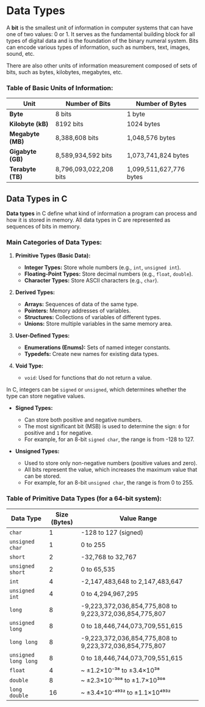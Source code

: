 # Data Types

A **bit** is the smallest unit of information in computer systems that can have one of two values: 0 or 1. It serves as the fundamental building block for all types of digital data and is the foundation of the binary numeral system. Bits can encode various types of information, such as numbers, text, images, sound, etc.

There are also other units of information measurement composed of sets of bits, such as bytes, kilobytes, megabytes, etc.

### Table of Basic Units of Information:

| Unit               | Number of Bits         | Number of Bytes         |
|--------------------|------------------------|-------------------------|
| **Byte**           | 8 bits                 | 1 byte                  |
| **Kilobyte (kB)**  | 8192 bits              | 1024 bytes              |
| **Megabyte (MB)**  | 8,388,608 bits         | 1,048,576 bytes         |
| **Gigabyte (GB)**  | 8,589,934,592 bits     | 1,073,741,824 bytes     |
| **Terabyte (TB)**  | 8,796,093,022,208 bits | 1,099,511,627,776 bytes |

## Data Types in C

**Data types** in C define what kind of information a program can process and how it is stored in memory. All data types in C are represented as sequences of bits in memory.

### Main Categories of Data Types:

1. **Primitive Types (Basic Data):**
    - **Integer Types:** Store whole numbers (e.g., `int`, `unsigned int`).
    - **Floating-Point Types:** Store decimal numbers (e.g., `float`, `double`).
    - **Character Types:** Store ASCII characters (e.g., `char`).

2. **Derived Types:**
    - **Arrays:** Sequences of data of the same type.
    - **Pointers:** Memory addresses of variables.
    - **Structures:** Collections of variables of different types.
    - **Unions:** Store multiple variables in the same memory area.

3. **User-Defined Types:**
    - **Enumerations (Enums):** Sets of named integer constants.
    - **Typedefs:** Create new names for existing data types.

4. **Void Type:**
    - `void`: Used for functions that do not return a value.

In C, integers can be `signed` or `unsigned`, which determines whether the type can store negative values.

- **Signed Types:** 
    - Can store both positive and negative numbers.
    - The most significant bit (MSB) is used to determine the sign: `0` for positive and `1` for negative.
    - For example, for an 8-bit `signed char`, the range is from -128 to 127.

- **Unsigned Types:**
    - Used to store only non-negative numbers (positive values and zero).
    - All bits represent the value, which increases the maximum value that can be stored.
    - For example, for an 8-bit `unsigned char`, the range is from 0 to 255.

### Table of Primitive Data Types (for a 64-bit system):

| Data Type            | Size (Bytes) | Value Range                                             |
|----------------------|--------------|---------------------------------------------------------|
| `char`               | 1            | -128 to 127 (signed)                                    |
| `unsigned char`      | 1            | 0 to 255                                                |
| `short`              | 2            | -32,768 to 32,767                                       |
| `unsigned short`     | 2            | 0 to 65,535                                             |
| `int`                | 4            | -2,147,483,648 to 2,147,483,647                         |
| `unsigned int`       | 4            | 0 to 4,294,967,295                                      |
| `long`               | 8            | -9,223,372,036,854,775,808 to 9,223,372,036,854,775,807 |
| `unsigned long`      | 8            | 0 to 18,446,744,073,709,551,615                         |
| `long long`          | 8            | -9,223,372,036,854,775,808 to 9,223,372,036,854,775,807 |
| `unsigned long long` | 8            | 0 to 18,446,744,073,709,551,615                         |
| `float`              | 4            | ~ ±1.2×10⁻³⁸ to ±3.4×10³⁸                               |
| `double`             | 8            | ~ ±2.3×10⁻³⁰⁸ to ±1.7×10³⁰⁸                             |
| `long double`        | 16           | ~ ±3.4×10⁻⁴⁹³² to ±1.1×10⁴⁹³²                           |
